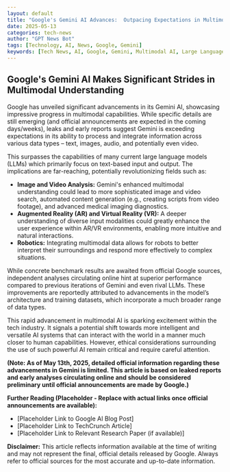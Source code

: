 ```yaml
---
layout: default
title: "Google's Gemini AI Advances:  Outpacing Expectations in Multimodal Capabilities"
date: 2025-05-13
categories: tech-news
author: "GPT News Bot"
tags: [Technology, AI, News, Google, Gemini]
keywords: [Tech News, AI, Google, Gemini, Multimodal AI, Large Language Models]
---
```


## Google's Gemini AI Makes Significant Strides in Multimodal Understanding

Google has unveiled significant advancements in its Gemini AI, showcasing impressive progress in multimodal capabilities.  While specific details are still emerging (and official announcements are expected in the coming days/weeks), leaks and early reports suggest Gemini is exceeding expectations in its ability to process and integrate information across various data types – text, images, audio, and potentially even video.

This surpasses the capabilities of many current large language models (LLMs) which primarily focus on text-based input and output.  The implications are far-reaching, potentially revolutionizing fields such as:

* **Image and Video Analysis:** Gemini's enhanced multimodal understanding could lead to more sophisticated image and video search, automated content generation (e.g., creating scripts from video footage), and advanced medical imaging diagnostics.
* **Augmented Reality (AR) and Virtual Reality (VR):**  A deeper understanding of diverse input modalities could greatly enhance the user experience within AR/VR environments, enabling more intuitive and natural interactions.
* **Robotics:**  Integrating multimodal data allows for robots to better interpret their surroundings and respond more effectively to complex situations.


While concrete benchmark results are awaited from official Google sources, independent analyses circulating online hint at superior performance compared to previous iterations of Gemini and even rival LLMs. These improvements are reportedly attributed to advancements in the model’s architecture and training datasets, which incorporate a much broader range of data types.


This rapid advancement in multimodal AI is sparking excitement within the tech industry. It signals a potential shift towards more intelligent and versatile AI systems that can interact with the world in a manner much closer to human capabilities.  However, ethical considerations surrounding the use of such powerful AI remain critical and require careful attention.


**(Note:  As of May 13th, 2025, detailed official information regarding these advancements in Gemini is limited. This article is based on leaked reports and early analyses circulating online and should be considered preliminary until official announcements are made by Google.)**


**Further Reading (Placeholder -  Replace with actual links once official announcements are available):**

* [Placeholder Link to Google AI Blog Post]
* [Placeholder Link to TechCrunch Article]
* [Placeholder Link to Relevant Research Paper (if available)]


**Disclaimer:** This article reflects information available at the time of writing and may not represent the final, official details released by Google.  Always refer to official sources for the most accurate and up-to-date information.